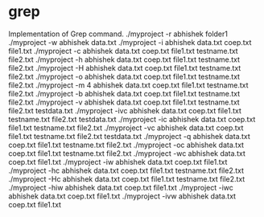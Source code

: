 # grep
Implementation of Grep command.
./myproject -r abhishek folder1
./myproject -w abhishek data.txt
./myproject -i abhishek data.txt coep.txt file1.txt
./myproject -c abhishek data.txt coep.txt file1.txt testname.txt file2.txt
./myproject -h abhishek data.txt coep.txt file1.txt testname.txt file2.txt
./myproject -H abhishek data.txt coep.txt file1.txt testname.txt file2.txt
 ./myproject -o abhishek data.txt coep.txt file1.txt testname.txt file2.txt
./myproject -m 4 abhishek data.txt coep.txt file1.txt testname.txt file2.txt
./myproject -b abhishek data.txt coep.txt file1.txt testname.txt file2.txt
./myproject -v abhishek data.txt coep.txt file1.txt testname.txt file2.txt testdata.txt
./myproject -ivc abhishek data.txt coep.txt file1.txt testname.txt file2.txt testdata.txt
./myproject -ic abhishek data.txt coep.txt file1.txt testname.txt file2.txt
./myproject -vc abhishek data.txt coep.txt file1.txt testname.txt file2.txt testdata.txt
./myproject -q abhishek data.txt coep.txt file1.txt testname.txt file2.txt
./myproject -oc abhishek data.txt coep.txt file1.txt testname.txt file2.txt
./myproject -wc abhishek data.txt coep.txt file1.txt
./myproject -iw abhishek data.txt coep.txt file1.txt
./myproject -hc abhishek data.txt coep.txt file1.txt testname.txt file2.txt 
./myproject -Hc abhishek data.txt coep.txt file1.txt testname.txt file2.txt
./myproject -hiw abhishek data.txt coep.txt file1.txt
./myproject -iwc abhishek data.txt coep.txt file1.txt
./myproject -ivw abhishek data.txt coep.txt file1.txt



